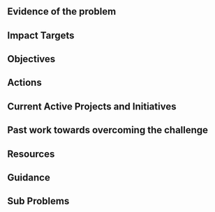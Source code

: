 # <Challenge name>

## Evidence of the problem

## Impact Targets

## Objectives

## Actions

## Current Active Projects and Initiatives

## Past work towards overcoming the challenge

## Resources

## Guidance

## Sub Problems
